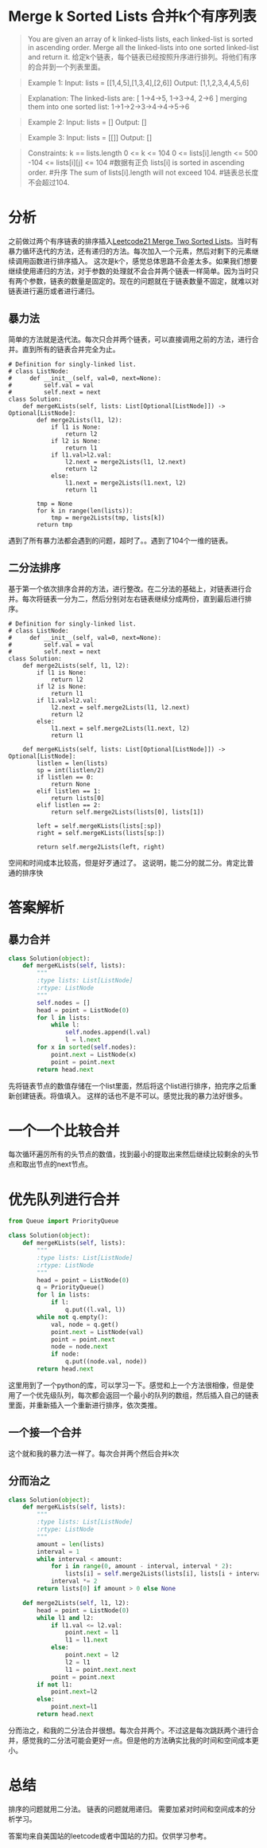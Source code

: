 # Merge k Sorted Lists 合并k个有序列表

>You are given an array of k linked-lists lists, each linked-list is sorted in ascending order.
Merge all the linked-lists into one sorted linked-list and return it.
给定k个链表，每个链表已经按照升序进行排列。将他们有序的合并到一个列表里面。
 

>Example 1:
Input: lists = [[1,4,5],[1,3,4],[2,6]]
Output: [1,1,2,3,4,4,5,6]

>Explanation: The linked-lists are:
[
  1->4->5,
  1->3->4,
  2->6
]
merging them into one sorted list:
1->1->2->3->4->4->5->6

>Example 2:
Input: lists = []
Output: []

>Example 3:
Input: lists = [[]]
Output: []

>Constraints:
k == lists.length
0 <= k <= 104
0 <= lists[i].length <= 500
-104 <= lists[i][j] <= 104 #数据有正负
lists[i] is sorted in ascending order. #升序
The sum of lists[i].length will not exceed 104. #链表总长度不会超过104.

# 分析
之前做过两个有序链表的排序插入[Leetcode21 Merge Two Sorted Lists](https://www.jianshu.com/p/234c73f53611)。当时有暴力循环迭代的方法，还有递归的方法。每次加入一个元素，然后对剩下的元素继续调用函数进行排序插入。
这次是k个，感觉总体思路不会差太多。如果我们想要继续使用递归的方法，对于参数的处理就不会合并两个链表一样简单。因为当时只有两个参数，链表的数量是固定的。现在的问题就在于链表数量不固定，就难以对链表进行遍历或者进行递归。
## 暴力法
简单的方法就是迭代法。每次只合并两个链表，可以直接调用之前的方法，进行合并。直到所有的链表合并完全为止。
```python3
# Definition for singly-linked list.
# class ListNode:
#     def __init__(self, val=0, next=None):
#         self.val = val
#         self.next = next
class Solution:
    def mergeKLists(self, lists: List[Optional[ListNode]]) -> Optional[ListNode]:
        def merge2Lists(l1, l2):
            if l1 is None:
                return l2
            if l2 is None:
                return l1
            if l1.val>l2.val:
                l2.next = merge2Lists(l1, l2.next)
                return l2
            else:
                l1.next = merge2Lists(l1.next, l2)
                return l1
            
        tmp = None
        for k in range(len(lists)):
            tmp = merge2Lists(tmp, lists[k])
        return tmp
```
遇到了所有暴力法都会遇到的问题，超时了。。遇到了104个一维的链表。
## 二分法排序
基于第一个依次排序合并的方法，进行整改。在二分法的基础上，对链表进行合并。每次将链表一分为二，然后分别对左右链表继续分成两份，直到最后进行排序。

```python3
# Definition for singly-linked list.
# class ListNode:
#     def __init__(self, val=0, next=None):
#         self.val = val
#         self.next = next
class Solution:
    def merge2Lists(self, l1, l2):
        if l1 is None:
            return l2
        if l2 is None:
            return l1
        if l1.val>l2.val:
            l2.next = self.merge2Lists(l1, l2.next)
            return l2
        else:
            l1.next = self.merge2Lists(l1.next, l2)
            return l1
        
    def mergeKLists(self, lists: List[Optional[ListNode]]) -> Optional[ListNode]:
        listlen = len(lists)
        sp = int(listlen/2)
        if listlen == 0:
            return None
        elif listlen == 1:
            return lists[0]
        elif listlen == 2:
            return self.merge2Lists(lists[0], lists[1])
        
        left = self.mergeKLists(lists[:sp])
        right = self.mergeKLists(lists[sp:])
        
        return self.merge2Lists(left, right)
```
空间和时间成本比较高，但是好歹通过了。
这说明，能二分的就二分。肯定比普通的排序快
# 答案解析
## 暴力合并
```python
class Solution(object):
    def mergeKLists(self, lists):
        """
        :type lists: List[ListNode]
        :rtype: ListNode
        """
        self.nodes = []
        head = point = ListNode(0)
        for l in lists:
            while l:
                self.nodes.append(l.val)
                l = l.next
        for x in sorted(self.nodes):
            point.next = ListNode(x)
            point = point.next
        return head.next
```
先将链表节点的数值存储在一个list里面，然后将这个list进行排序，拍完序之后重新创建链表。将值填入。
这样的话也不是不可以。感觉比我的暴力法好很多。
# 一个一个比较合并
每次循环遍厉所有的头节点的数值，找到最小的提取出来然后继续比较剩余的头节点和取出节点的next节点。
# 优先队列进行合并
```python
from Queue import PriorityQueue

class Solution(object):
    def mergeKLists(self, lists):
        """
        :type lists: List[ListNode]
        :rtype: ListNode
        """
        head = point = ListNode(0)
        q = PriorityQueue()
        for l in lists:
            if l:
                q.put((l.val, l))
        while not q.empty():
            val, node = q.get()
            point.next = ListNode(val)
            point = point.next
            node = node.next
            if node:
                q.put((node.val, node))
        return head.next
```

这里用到了一个python的库，可以学习一下。感觉和上一个方法很相像，但是使用了一个优先级队列，每次都会返回一个最小的队列的数组，然后插入自己的链表里面，并重新插入一个重新进行排序，依次类推。
## 一个接一个合并
这个就和我的暴力法一样了。每次合并两个然后合并k次
## 分而治之
```python
class Solution(object):
    def mergeKLists(self, lists):
        """
        :type lists: List[ListNode]
        :rtype: ListNode
        """
        amount = len(lists)
        interval = 1
        while interval < amount:
            for i in range(0, amount - interval, interval * 2):
                lists[i] = self.merge2Lists(lists[i], lists[i + interval])
            interval *= 2
        return lists[0] if amount > 0 else None

    def merge2Lists(self, l1, l2):
        head = point = ListNode(0)
        while l1 and l2:
            if l1.val <= l2.val:
                point.next = l1
                l1 = l1.next
            else:
                point.next = l2
                l2 = l1
                l1 = point.next.next
            point = point.next
        if not l1:
            point.next=l2
        else:
            point.next=l1
        return head.next
```
分而治之，和我的二分法合并很想。每次合并两个。不过这是每次跳跃两个进行合并，感觉我的二分法可能会更好一点。但是他的方法确实比我的时间和空间成本更小。
# 总结
排序的问题就用二分法。
链表的问题就用递归。
需要加紧对时间和空间成本的分析学习。

答案均来自美国站的leetcode或者中国站的力扣。仅供学习参考。
